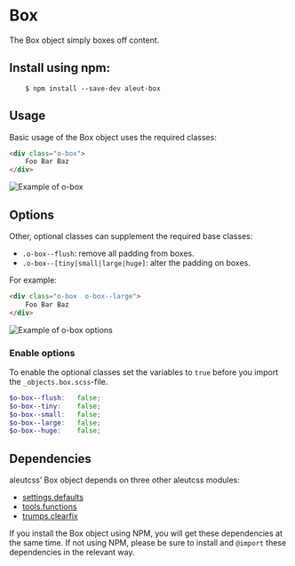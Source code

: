 # Box

The Box object simply boxes off content.

## Install using npm:

```ssh
    $ npm install --save-dev aleut-box
```

## Usage

Basic usage of the Box object uses the required classes:

```html
<div class="o-box">
    Foo Bar Baz
</div>
```

![Example of o-box](https://github.com/aleutcss/Aleut/tree/gh-pages/public/img/o-box.png)

## Options

Other, optional classes can supplement the required base classes:

* `.o-box--flush`: remove all padding from boxes.
* `.o-box--[tiny|small|large|huge]`: alter the padding on boxes.

For example:

```html
<div class="o-box  o-box--large">
    Foo Bar Baz
</div>
```

![Example of o-box options](https://github.com/aleutcss/Aleut/tree/gh-pages/public/img/o-box-options.png)

### Enable options
To enable the optional classes set the variables to `true` before you import
the `_objects.box.scss`-file.

```scss
$o-box--flush:   false;
$o-box--tiny:    false;
$o-box--small:   false;
$o-box--large:   false;
$o-box--huge:    false;
```

## Dependencies

aleutcss’ Box object depends on three other aleutcss modules:

* [settings.defaults](https://github.com/aleutcss/settings.defaults)
* [tools.functions](https://github.com/aleutcss/tools.functions)
* [trumps.clearfix](https://github.com/aleutcss/trumps.clearfix)

If you install the Box object using NPM, you will get these dependencies at
the same time. If not using NPM, please be sure to install and `@import` these
dependencies in the relevant way.
